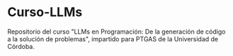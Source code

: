 # Curso-LLMs
Repositorio del curso "LLMs en Programación: De la generación de código a la solución de problemas", impartido para PTGAS de la Universidad de Córdoba.
